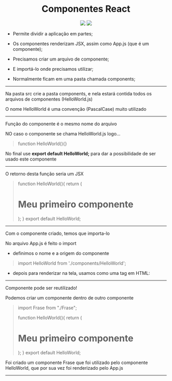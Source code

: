 <h1 align="center"> Componentes React </h1>

<p align="center">
<img src="http://img.shields.io/static/v1?label=STATUS&message=EM%20DESENVOLVIMENTO&color=GREEN&style=for-the-badge"/>
<img src="https://img.shields.io/static/v1?label=Linguagem de programação&message=React&color=d3d523&style=for-the-badge&logo=React"/>
</p>

<p>

* Permite dividir a aplicação em partes;

* Os componentes renderizam JSX, assim como App.js (que é um componente);

* Precisamos criar um arquivo de componente;

* E importá-lo onde precisamos utilizar;

* Normalmente ficam em uma pasta chamada components;</p>

<hr/>

<p>Na pasta src crie a pasta components, e nela estará contida todos os arquivos de componentes (HelloWorld.js)</p>
<p>O nome HelloWorld é uma convenção (PascalCase) muito utilizado </p>

<hr/>

<p>Função do componente é o mesmo nome do arquivo</p>
<p>NO caso o componente se chama HelloWorld.js logo...</p>

> function HelloWorld(){}

<p>No final use <b>export default HelloWorld;</b> para dar a possibilidade de ser usado este componente</p>
<hr/>

<p>O retorno desta função seria um JSX</p>

>function HelloWorld(){
>    return (
>        <div>
>            <h1>Meu primeiro componente</h1>
>        </div>
>    );
>}
>export default HelloWorld;

<hr/>
<p>Com o componente criado, temos que importa-lo</p>
<p>No arquivo App.js é feito o import</p>

* definimos o nome e a origem do componente

> import HelloWorld from './components/HelloWorld';

* depois para renderizar na tela, usamos como uma tag em HTML:

> <HelloWorld/>
<hr/>
<p>Componente pode ser reutilizado!</p>
<p>Podemos criar um componente dentro de outro componente</p>

>import Frase from "./Frase";
>
>function HelloWorld(){
>    return (
>        <div>
>            <h1>Meu primeiro componente</h1>
>            <Frase/>
>        </div>
>    );
>}
>export default HelloWorld;

<p>Foi criado um componente Frase que foi utilizado pelo componente HelloWorld, que por sua vez foi renderizado pelo App.js </p>
<hr/>
